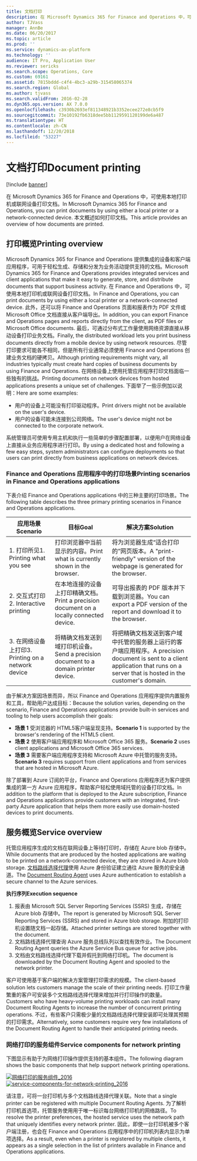 ```yaml
---
title: 文档打印
description: 在 Microsoft Dynamics 365 for Finance and Operations 中，可使用本地打印机或联网设备打印文档。 本文概述如何打印文档。
author: TJVass
manager: AnnBe
ms.date: 06/20/2017
ms.topic: article
ms.prod: ''
ms.service: dynamics-ax-platform
ms.technology: ''
audience: IT Pro, Application User
ms.reviewer: sericks
ms.search.scope: Operations, Core
ms.custom: 69161
ms.assetid: 7815bddd-c4f4-4bc3-a29b-315458065374
ms.search.region: Global
ms.author: tjvass
ms.search.validFrom: 2016-02-28
ms.dyn365.ops.version: AX 7.0.0
ms.openlocfilehash: c3930b2693ef811348921b3352ecee272e8cb5f9
ms.sourcegitcommit: 73e10192fb6318dee5bb1129591120199de6a487
ms.translationtype: HT
ms.contentlocale: zh-CN
ms.lasthandoff: 12/20/2018
ms.locfileid: "53227"
---
```

# <a name="document-printing"></a><span data-ttu-id="114f0-104">文档打印</span><span class="sxs-lookup"><span data-stu-id="114f0-104">Document printing</span></span>

[!include [banner](../includes/banner.md)]

<span data-ttu-id="114f0-105">在 Microsoft Dynamics 365 for Finance and Operations 中，可使用本地打印机或联网设备打印文档。</span><span class="sxs-lookup"><span data-stu-id="114f0-105">In Microsoft Dynamics 365 for Finance and Operations, you can print documents by using either a local printer or a network-connected device.</span></span> <span data-ttu-id="114f0-106">本文概述如何打印文档。</span><span class="sxs-lookup"><span data-stu-id="114f0-106">This article provides an overview of how documents are printed.</span></span>

## <a name="printing-overview"></a><span data-ttu-id="114f0-107">打印概览</span><span class="sxs-lookup"><span data-stu-id="114f0-107">Printing overview</span></span>

<span data-ttu-id="114f0-108">Microsoft Dynamics 365 for Finance and Operations 提供集成的设备和客户端应用程序，可用于轻松生成、存储和分发为业务活动提供支持的文档。</span><span class="sxs-lookup"><span data-stu-id="114f0-108">Microsoft Dynamics 365 for Finance and Operations provides integrated services and client applications that make it easy to generate, store, and distribute documents that support business activity.</span></span> <span data-ttu-id="114f0-109">在 Finance and Operations 中，可使用本地打印机或联网设备打印文档。</span><span class="sxs-lookup"><span data-stu-id="114f0-109">In Finance and Operations, you can print documents by using either a local printer or a network-connected device.</span></span> <span data-ttu-id="114f0-110">此外，还可以将 Finance and Operations 页面和报表作为 PDF 文件或 Microsoft Office 文档直接从客户端导出。</span><span class="sxs-lookup"><span data-stu-id="114f0-110">In addition, you can export Finance and Operations pages and reports directly from the client, as PDF files or Microsoft Office documents.</span></span> <span data-ttu-id="114f0-111">最后，可通过分布式工作量使用网络资源直接从移动设备打印业务文档。</span><span class="sxs-lookup"><span data-stu-id="114f0-111">Finally, the distributed workload lets you print business documents directly from a mobile device by using network resources.</span></span> <span data-ttu-id="114f0-112">尽管打印要求可能各不相同，但是所有行业通常必须使用 Finance and Operations 创建业务文档的硬拷贝。</span><span class="sxs-lookup"><span data-stu-id="114f0-112">Although printing requirements might vary, all industries typically must create hard copies of business documents by using Finance and Operations.</span></span> <span data-ttu-id="114f0-113">在网络设备上使用托管应用程序打印文档面临一些独有的挑战。</span><span class="sxs-lookup"><span data-stu-id="114f0-113">Printing documents on network devices from hosted applications presents a unique set of challenges.</span></span> <span data-ttu-id="114f0-114">下面举了一些示例加以说明：</span><span class="sxs-lookup"><span data-stu-id="114f0-114">Here are some examples:</span></span>

- <span data-ttu-id="114f0-115">用户的设备上可能没有打印驱动程序。</span><span class="sxs-lookup"><span data-stu-id="114f0-115">Print drivers might not be available on the user's device.</span></span>
- <span data-ttu-id="114f0-116">用户的设备可能未连接到公司网络。</span><span class="sxs-lookup"><span data-stu-id="114f0-116">The user's device might not be connected to the corporate network.</span></span>

<span data-ttu-id="114f0-117">系统管理员可使用专用主机和执行一些简单的步骤配置部署，以便用户在网络设备上直接从业务应用程序进行打印。</span><span class="sxs-lookup"><span data-stu-id="114f0-117">By using a dedicated host and following a few easy steps, system administrators can configure deployments so that users can print directly from business applications on network devices.</span></span>

### <a name="printing-scenarios-in-finance-and-operations-applications"></a><span data-ttu-id="114f0-118">Finance and Operations 应用程序中的打印场景</span><span class="sxs-lookup"><span data-stu-id="114f0-118">Printing scenarios in Finance and Operations applications</span></span>

<span data-ttu-id="114f0-119">下表介绍 Finance and Operations applications 中的三种主要的打印场景。</span><span class="sxs-lookup"><span data-stu-id="114f0-119">The following table describes the three primary printing scenarios in Finance and Operations applications.</span></span>

| <span data-ttu-id="114f0-120">应用场景</span><span class="sxs-lookup"><span data-stu-id="114f0-120">Scenario</span></span>                        | <span data-ttu-id="114f0-121">目标</span><span class="sxs-lookup"><span data-stu-id="114f0-121">Goal</span></span>                                                      | <span data-ttu-id="114f0-122">解决方案</span><span class="sxs-lookup"><span data-stu-id="114f0-122">Solution</span></span> |
|---------------------------------|-----------------------------------------------------------|----------|
| <span data-ttu-id="114f0-123">1. 打印所见</span><span class="sxs-lookup"><span data-stu-id="114f0-123">1. Printing what you see</span></span>        | <span data-ttu-id="114f0-124">打印浏览器中当前显示的内容。</span><span class="sxs-lookup"><span data-stu-id="114f0-124">Print what is currently shown in the browser.</span></span>             | <span data-ttu-id="114f0-125">将为浏览器生成“适合打印的”网页版本。</span><span class="sxs-lookup"><span data-stu-id="114f0-125">A "print-friendly" version of the webpage is generated for the browser.</span></span> |
| <span data-ttu-id="114f0-126">2. 交互式打印</span><span class="sxs-lookup"><span data-stu-id="114f0-126">2. Interactive printing</span></span>         | <span data-ttu-id="114f0-127">在本地连接的设备上打印精确文档。</span><span class="sxs-lookup"><span data-stu-id="114f0-127">Print a precision document on a locally connected device.</span></span> | <span data-ttu-id="114f0-128">可导出报表的 PDF 版本并下载到浏览器。</span><span class="sxs-lookup"><span data-stu-id="114f0-128">You can export a PDF version of the report and download it to the browser.</span></span> |
| <span data-ttu-id="114f0-129">3. 在网络设备上打印</span><span class="sxs-lookup"><span data-stu-id="114f0-129">3. Printing on a network device</span></span> | <span data-ttu-id="114f0-130">将精确文档发送到域打印机设备。</span><span class="sxs-lookup"><span data-stu-id="114f0-130">Send a precision document to a domain printer device.</span></span>     | <span data-ttu-id="114f0-131">将把精确文档发送到客户域中托管的服务器上运行的客户端应用程序。</span><span class="sxs-lookup"><span data-stu-id="114f0-131">A precision document is sent to a client application that runs on a server that is hosted in the customer's domain.</span></span> |

<span data-ttu-id="114f0-132">由于解决方案因场景而异，所以 Finance and Operations 应用程序提供内置服务和工具，帮助用户达成目标：</span><span class="sxs-lookup"><span data-stu-id="114f0-132">Because the solution varies, depending on the scenario, Finance and Operations applications provide built-in services and tooling to help users accomplish their goals:</span></span>

- <span data-ttu-id="114f0-133">**场景 1** 受浏览器的 HTML5客户端呈现支持。</span><span class="sxs-lookup"><span data-stu-id="114f0-133">**Scenario 1** is supported by the browser's rendering of the HTML5 client.</span></span>
- <span data-ttu-id="114f0-134">**场景 2** 使用客户端应用程序和 Microsoft Office 365 服务。</span><span class="sxs-lookup"><span data-stu-id="114f0-134">**Scenario 2** uses client applications and Microsoft Office 365 services.</span></span>
- <span data-ttu-id="114f0-135">**场景 3** 需要客户端应用程序支持和 Microsoft Azure 中托管的服务支持。</span><span class="sxs-lookup"><span data-stu-id="114f0-135">**Scenario 3** requires support from client applications and from services that are hosted in Microsoft Azure.</span></span>

<span data-ttu-id="114f0-136">除了部署到 Azure 订阅的平台，Finance and Operations 应用程序还为客户提供集成的第一方 Azure 应用程序，帮助客户轻松使用域托管的设备打印文档。</span><span class="sxs-lookup"><span data-stu-id="114f0-136">In addition to the platform that is deployed to the Azure subscription, Finance and Operations applications provide customers with an integrated, first-party Azure application that helps them more easily use domain-hosted devices to print documents.</span></span>

## <a name="service-overview"></a><span data-ttu-id="114f0-137">服务概览</span><span class="sxs-lookup"><span data-stu-id="114f0-137">Service overview</span></span>
<span data-ttu-id="114f0-138">托管应用程序生成的文档在联网设备上等待打印时，存储在 Azure blob 存储中。</span><span class="sxs-lookup"><span data-stu-id="114f0-138">While documents that are produced by the hosted applications are waiting to be printed on a network-connected device, they are stored in Azure blob storage.</span></span> <span data-ttu-id="114f0-139">[文档路线选择代理](install-document-routing-agent.md)使用 Azure 身份验证建立通往 Azure 服务的安全通道。</span><span class="sxs-lookup"><span data-stu-id="114f0-139">The [Document Routing Agent](install-document-routing-agent.md) uses Azure authentication to establish a secure channel to the Azure services.</span></span>

<span data-ttu-id="114f0-140">**执行序列**</span><span class="sxs-lookup"><span data-stu-id="114f0-140">**Execution sequence**</span></span>

1. <span data-ttu-id="114f0-141">报表由 Microsoft SQL Server Reporting Services (SSRS) 生成，存储在 Azure blob 存储中。</span><span class="sxs-lookup"><span data-stu-id="114f0-141">The report is generated by Microsoft SQL Server Reporting Services (SSRS) and stored in Azure blob storage.</span></span> <span data-ttu-id="114f0-142">附加的打印机设置随文档一起存储。</span><span class="sxs-lookup"><span data-stu-id="114f0-142">Attached printer settings are stored together with the document.</span></span>
2. <span data-ttu-id="114f0-143">文档路线选择代理查询 Azure 服务总线队列以查找有效作业。</span><span class="sxs-lookup"><span data-stu-id="114f0-143">The Document Routing Agent queries the Azure Service Bus queue for active jobs.</span></span>
3. <span data-ttu-id="114f0-144">文档由文档路线选择代理下载并假托到网络打印机。</span><span class="sxs-lookup"><span data-stu-id="114f0-144">The document is downloaded by the Document Routing Agent and spooled to the network printer.</span></span>

<span data-ttu-id="114f0-145">客户可使用基于客户端的解决方案管理打印需求的规模。</span><span class="sxs-lookup"><span data-stu-id="114f0-145">The client-based solution lets customers manage the scale of their printing needs.</span></span> <span data-ttu-id="114f0-146">打印工作量繁重的客户可安装多个文档路线选择代理来增加并行打印操作的数量。</span><span class="sxs-lookup"><span data-stu-id="114f0-146">Customers who have heavy-volume printing workloads can install many Document Routing Agents to increase the number of concurrent printing operations.</span></span> <span data-ttu-id="114f0-147">不过，有些客户只需极少量的文档路线选择代理安装即可处理其预期的打印需求。</span><span class="sxs-lookup"><span data-stu-id="114f0-147">Alternatively, some customers require very few installations of the Document Routing Agent to handle their anticipated printing needs.</span></span>

### <a name="service-components-for-network-printing"></a><span data-ttu-id="114f0-148">网络打印的服务组件</span><span class="sxs-lookup"><span data-stu-id="114f0-148">Service components for network printing</span></span>

<span data-ttu-id="114f0-149">下图显示有助于为网络打印操作提供支持的基本组件。</span><span class="sxs-lookup"><span data-stu-id="114f0-149">The following diagram shows the basic components that help support network printing operations.</span></span>

<span data-ttu-id="114f0-150">[![网络打印的服务组件\_2016](./media/service-components-for-network-printing_2016.png)](./media/service-components-for-network-printing_2016.png)</span><span class="sxs-lookup"><span data-stu-id="114f0-150">[![service-components-for-network-printing\_2016](./media/service-components-for-network-printing_2016.png)](./media/service-components-for-network-printing_2016.png)</span></span>

<span data-ttu-id="114f0-151">请注意，可将一台打印机与多个文档路线选择代理关联。</span><span class="sxs-lookup"><span data-stu-id="114f0-151">Note that a single printer can be registered with multiple Document Routing Agents.</span></span> <span data-ttu-id="114f0-152">为了解析打印机首选项，托管服务使用用于唯一标识每台网络打印机的网络路径。</span><span class="sxs-lookup"><span data-stu-id="114f0-152">To resolve the printer preferences, the hosted service uses the network path that uniquely identifies every network printer.</span></span> <span data-ttu-id="114f0-153">因此，即使一台打印机被多个客户端注册，也会在 Finance and Operations 应用程序中的打印机列表内显示为单项选择。</span><span class="sxs-lookup"><span data-stu-id="114f0-153">As a result, even when a printer is registered by multiple clients, it appears as a single selection in the list of printers available in Finance and Operations applications.</span></span>
